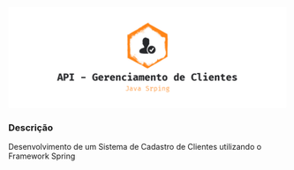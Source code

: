 <p align="center">
  <img src="https://github.com/kelvin-hey/api-gerenciamento-de-clientes/blob/main/assets/logo.png">
</p>

### Descrição
Desenvolvimento de um Sistema de Cadastro de Clientes utilizando o Framework Spring
